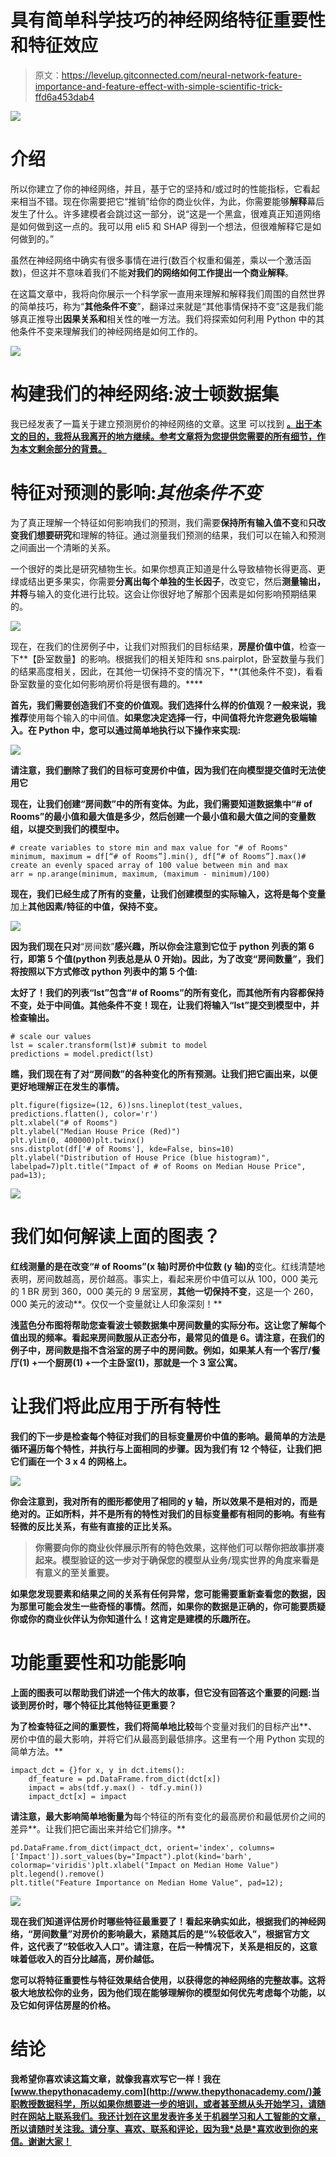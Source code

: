 # 具有简单科学技巧的神经网络特征重要性和特征效应

> 原文：<https://levelup.gitconnected.com/neural-network-feature-importance-and-feature-effect-with-simple-scientific-trick-ffd6a453dab4>

![](img/0b196240c36bb4b433d56376fa1a32cf.png)

# 介绍

所以你建立了你的神经网络，并且，基于它的坚持和/或过时的性能指标，它看起来相当不错。现在你需要把它“推销”给你的商业伙伴，为此，你需要能够**解释**幕后发生了什么。许多建模者会跳过这一部分，说“这是一个黑盒，很难真正知道网络是如何做到这一点的。我可以用 eli5 和 SHAP 得到一个想法，但很难解释它是如何做到的。”

虽然在神经网络中确实有很多事情在进行(数百个权重和偏差，乘以一个激活函数)，但这并不意味着我们不能**对我们的网络如何工作提出一个商业解释**。

在这篇文章中，我将向你展示一个科学家一直用来理解和解释我们周围的自然世界的简单技巧，称为“**其他条件不变**”，翻译过来就是“其他事情保持不变”这是我们能够真正推导出**因果关系和**相关性的唯一方法。我们将探索如何利用 Python 中的其他条件不变来理解我们的神经网络是如何工作的。

![](img/e44534c7e92eba6e51f0c619882251bf.png)

# 构建我们的神经网络:波士顿数据集

我已经发表了一篇关于建立预测房价的神经网络的文章。这里 可以找到 [**。出于本文的目的，我将从我离开的地方继续。参考文章将为您提供您需要的所有细节，作为本文剩余部分的背景。**](https://medium.com/@keenan_65699/predicting-house-prices-using-a-deep-neural-network-case-with-the-boston-dataset-48baee64f6b7)

# 特征对预测的影响:*其他条件不变*

为了真正理解一个特征如何影响我们的预测，我们需要**保持所有输入值不变**和**只改变我们想要研究**和理解的特征。通过测量我们预测的结果，我们可以在输入和预测之间画出一个清晰的关系。

一个很好的类比是研究植物生长。如果你想真正知道是什么导致植物长得更高、更绿或结出更多果实，你需要**分离出每个单独的生长因子**，改变它，然后**测量输出，并将**与输入的变化进行比较。这会让你很好地了解那个因素是如何影响预期结果的。

![](img/c3551a9bd7b9f64e1433d9e740dc7dea.png)

现在，在我们的住房例子中，让我们对照我们的目标结果，**房屋价值中值**，检查一下**【卧室数量】的影响。根据我们的相关矩阵和 sns.pairplot，卧室数量与我们的结果高度相关，因此，在其他一切保持不变的情况下，**(其他条件不变)，看看卧室数量的变化如何影响房价将是很有趣的。****

**首先，我们需要创造我们不变的价值观。我们选择什么样的价值观？一般来说，我推荐**使用每个输入的中间值。**如果您决定选择一行，中间值将允许您避免极端输入。在 Python 中，您可以通过简单地执行以下操作来实现:**

**![](img/ef6ac5174bbe35f75c22dfd469b9f478.png)**

**请注意，我们删除了我们的目标可变房价中值，因为我们在向模型提交值时无法使用它**

**现在，让我们创建“房间数”中的所有变体。为此，我们需要知道数据集中“# of Rooms”的最小值和最大值是多少，然后创建一个最小值和最大值之间的变量数组，以提交到我们的模型中。**

```
# create variables to store min and max value for "# of Rooms"
minimum, maximum = df[“# of Rooms”].min(), df[“# of Rooms”].max()# create an evenly spaced array of 100 value between min and max
arr = np.arange(minimum, maximum, (maximum - minimum)/100)
```

**现在，我们已经生成了所有的变量，让我们创建模型的实际输入，这将是每个变量**加上**其他因素/特征的中值，保持不变。**

**![](img/54a9a9069979712a858f93c8b7204314.png)**

**因为我们现在只对**“房间数”**感兴趣，所以你会注意到它位于 python 列表的第 6 行，即第 5 个值(python 列表总是从 0 开始)。因此，为了改变“房间数量”，我们将按照以下方式修改 python 列表中的第 5 个值:**

**太好了！我们的列表“lst”包含“# of Rooms”的所有变化，而其他所有内容都保持不变，处于中间值。其他条件不变！现在，让我们将输入“lst”提交到模型中，并检查输出。**

```
# scale our values
lst = scaler.transform(lst)# submit to model 
predictions = model.predict(lst)
```

**瞧，我们现在有了对“房间数”的各种变化的所有预测。让我们把它画出来，以便更好地理解正在发生的事情。**

```
plt.figure(figsize=(12, 6))sns.lineplot(test_values, predictions.flatten(), color='r')
plt.xlabel("# of Rooms")
plt.ylabel("Median House Price (Red)")
plt.ylim(0, 400000)plt.twinx()
sns.distplot(df['# of Rooms'], kde=False, bins=10)
plt.ylabel("Distribution of House Price (blue histogram)", labelpad=7)plt.title("Impact of # of Rooms on Median House Price", pad=13);
```

**![](img/915bd5982b288d1f0c8d6fca9128f86f.png)**

# **我们如何解读上面的图表？**

**红线测量的是在改变“# of Rooms”(x 轴)时房价中位数 (y 轴)的**变化。红线清楚地表明，房间数越高，房价越高。事实上，看起来房价中值可以从 100，000 美元的 1 BR 房到 360，000 美元的 9 居室房，**其他一切保持不变**，这是一个 260，000 美元的波动**。仅仅一个变量就让人印象深刻！**

**浅蓝色分布图将帮助您查看波士顿数据集中房间数量的实际分布。这让您了解每个值出现的频率。看起来房间数服从正态分布，最常见的值是 6。请注意，在我们的例子中，房间数是指不含浴室的房子中的房间数。例如，如果某人有一个客厅/餐厅(1) +一个厨房(1) +一个主卧室(1)，那就是一个 3 室公寓。**

# **让我们将此应用于所有特性**

**我们的下一步是检查每个特征对我们的目标变量房价中值的影响。最简单的方法是循环遍历每个特性，并执行与上面相同的步骤。因为我们有 12 个特征，让我们把它们画在一个 3 x 4 的网格上。**

**![](img/38a6b0d9a380dd6f2e6a38d5b0431ded.png)**

**你会注意到，我对所有的图形都使用了相同的 y 轴，所以效果不是相对的，而是绝对的。正如所料，并不是所有的特性对我们的目标变量都有相同的影响。有些有轻微的反比关系，有些有直接的正比关系。**

> ****你需要向你的商业伙伴展示所有的特色效果，这样他们可以帮你把故事拼凑起来。模型验证的这一步对于确保您的模型从业务/现实世界的角度来看是有意义的至关重要。****

**如果您发现要素和结果之间的关系有任何异常，您可能需要重新查看您的数据，因为那里可能会发生一些奇怪的事情。然而，如果你的数据是正确的，你可能要质疑你或你的商业伙伴认为你知道什么！这肯定是建模的乐趣所在。**

# **功能重要性和功能影响**

**上面的图表可以帮助我们讲述一个伟大的故事，但它没有回答这个重要的问题:**当谈到房价时，哪个特征比其他特征更重要？****

**为了检查特征之间的重要性，我们将简单地比较**每个变量对我们的目标产出**、房价中值的最大影响，并将它们从最高到最低排序。这里有一个用 Python 实现的简单方法。**

```
impact_dct = {}for x, y in dct.items():
    df_feature = pd.DataFrame.from_dict(dct[x])
    impact = abs(tdf.y.max() - tdf.y.min())
    impact_dct[x] = impact
```

**请注意，最大影响简单地衡量为**每个特征的所有变化的最高房价和最低房价之间的差异**。让我们把它画出来并给它们排序。**

```
pd.DataFrame.from_dict(impact_dct, orient='index', columns=['Impact']).sort_values(by="Impact").plot(kind='barh', colormap='viridis')plt.xlabel("Impact on Median Home Value")
plt.legend().remove()
plt.title("Feature Importance on Median Home Value", pad=12);
```

**![](img/c7f9049c15bb396d3df846cfb9d37240.png)**

**现在我们知道评估房价时哪些特征最重要了！看起来确实如此，根据我们的神经网络，“房间数量”对房价的影响最大，紧随其后的是“%较低收入”，根据官方文件，这代表了“较低收入人口”。请注意，在后一种情况下，关系是相反的，这意味着低收入的百分比越高，房价越低。**

**您可以将特征重要性与特征效果结合使用，以获得您的神经网络的完整故事。这将极大地放松你的业务，因为他们现在能够理解你的模型如何优先考虑每个功能，以及它如何评估房屋的价格。**

# **结论**

**我希望你喜欢读这篇文章，就像我喜欢写它一样！我在[www.thepythonacademy.com](http://www.thepythonacademy.com/)兼职教授数据科学，所以如果你想要进一步的培训，或者甚至想从头开始学习，请随时在网站上联系我们。我还计划在这里发表许多关于机器学习和人工智能的文章，所以请随时关注我。请分享、喜欢、联系和评论，因为我*总是*喜欢收到你的来信。谢谢大家！**